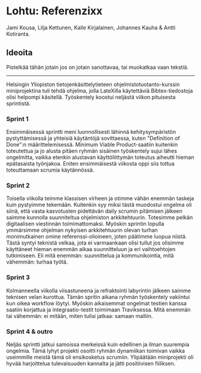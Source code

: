 <h1>Lohtu: Referenzixx </h1>
Jami Kousa, Lilja Kettunen, Kalle Kirjalainen, Johannes Kauha & Antti Kotiranta.

<h2>Ideoita</h2>
Pistelkää tähän jotain jos on jotain sanottavaa, tai muokatkaa vaan tekstiä. 


--------------------------------------------------

Helsingin Yliopiston tietojenkäsittelytieteen ohjelmistotuotanto-kurssin miniprojektina tuli tehdä ohjelma, jolla LateXilla käytettäviä Bibtex-tiedostoja olisi helpompi käsitellä. Työskentely koostui neljästä viikon pituisesta sprintistä.

<h3>Sprint 1</h3>
Ensimmäisessä sprintti meni luonnollisesti lähinnä kehitysympäristön pystyttämisessä ja yhteisiä käytäntöjä sovittaessa, kuten "Definition of Done":n  määrittelemisessä. Minimum Viable Product-saatiin kuitenkin toteutettua ja jo alusta pitäen ryhmän sisäinen työskentely sujui lähes ongelmitta, vaikka etenkin alustavan käyttöliittymän toteutus aiheutti hieman epätasaista työnjakoa. Eniten ensimmäisestä viikosta oppi siis tottua toteuttamaan scrumia käytännössä. 

<h3>Sprint 2</h3>
Toisella viikolla teimme klassisen virheen ja otimme vähän enemmän taskeja kuin pystyimme tekemään. Kuitenkin syy miksi tästä muodostui ongelma oli siinä, että vasta kasvotusten pidettävän daily scrumin pitämisen jälkeen saimme kunnolla suunniteltua ohjelmiston arkkitehtuurin. Totesimme pelkän digitaalisen viestinnän toimimattomaksi. Myöskin sprintin lopulla ymmärsimme ohjelman nykyisen arkkitehtuurin olevan turhan monimutkainen omine referenssi-olioineen, joten päätimme luopua niistä. Tästä syntyi teknistä velkaa, jota ei varmaankaan olisi tullut jos olisimme käyttäneet hieman enemmän aikaa suunnitteluun ja eri vaihtoehtojen tutkimiseen. Eli mitä enemmän: suunnittelua ja kommunikointia, mitä vähemmän: turhaa työtä.

<h3>Sprint 3</h3>
Kolmanneella viikolla viisastuneena ja refraktointi labyrintin jälkeen saimme teknisen velan kurottua. Tämän spritin aikana ryhmän työskentely vakiintui kun oikea workflow löytyi. Myöskin aikaisemmat ongelmat testien kanssa saatiin korjattua ja integraatio-testit toimimaan Traviksessa. Mitä enemmän tai vähemmän: ei mitään, miten tulisi jatkaa: samaan malliin. 

<h3>Sprint 4 & outro</h3>
Neljäs sprintti jatkui samoissa merkeissä kuin edellinen ja ilman suurempia ongelmia. Tämä lyhyt projekti osoitti ryhmän dynamiikan toimivan vaikka useimmille meistä tämä oli ensikosketus scrumiin. Ylipäätään miniprojekti oli hyvää harjoittelua tulevaisuuden kannalta ja jätti positiivisen fiiliksen.


